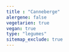 ```yaml
---
title : "Canneberge"
alergene: false
vegetarien: true
vegan: true
type: "legumes"
sitemap_exclude: true
--- 
```

